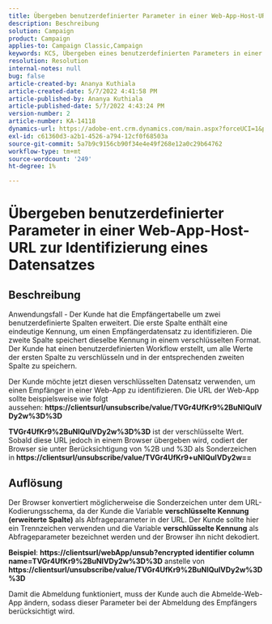 ```yaml
---
title: Übergeben benutzerdefinierter Parameter in einer Web-App-Host-URL zur Identifizierung eines Datensatzes
description: Beschreibung
solution: Campaign
product: Campaign
applies-to: Campaign Classic,Campaign
keywords: KCS, Übergeben eines benutzerdefinierten Parameters in einer Web-App-Host-URL zur Identifizierung eines Datensatzes
resolution: Resolution
internal-notes: null
bug: false
article-created-by: Ananya Kuthiala
article-created-date: 5/7/2022 4:41:58 PM
article-published-by: Ananya Kuthiala
article-published-date: 5/7/2022 4:43:24 PM
version-number: 2
article-number: KA-14118
dynamics-url: https://adobe-ent.crm.dynamics.com/main.aspx?forceUCI=1&pagetype=entityrecord&etn=knowledgearticle&id=1421cd98-24ce-ec11-a7b5-0022480a8e40
exl-id: c61360d3-a2b1-4526-a794-12cf0f68503a
source-git-commit: 5a7b9c9156cb90f34e4e49f268e12a0c29b64762
workflow-type: tm+mt
source-wordcount: '249'
ht-degree: 1%

---
```


# Übergeben benutzerdefinierter Parameter in einer Web-App-Host-URL zur Identifizierung eines Datensatzes

## Beschreibung


Anwendungsfall - Der Kunde hat die Empfängertabelle um zwei benutzerdefinierte Spalten erweitert. Die erste Spalte enthält eine eindeutige Kennung, um einen Empfängerdatensatz zu identifizieren. Die zweite Spalte speichert dieselbe Kennung in einem verschlüsselten Format. Der Kunde hat einen benutzerdefinierten Workflow erstellt, um alle Werte der ersten Spalte zu verschlüsseln und in der entsprechenden zweiten Spalte zu speichern.

Der Kunde möchte jetzt diesen verschlüsselten Datensatz verwenden, um einen Empfänger in einer Web-App zu identifizieren. Die URL der Web-App sollte beispielsweise wie folgt aussehen: <b>https://clientsurl/unsubscribe/value/TVGr4UfKr9%2BuNlQulVDy2w%3D%3D</b>

<b>TVGr4UfKr9%2BuNlQulVDy2w%3D%3D</b> ist der verschlüsselte Wert. Sobald diese URL jedoch in einem Browser übergeben wird, codiert der Browser sie unter Berücksichtigung von %2B und %3D als Sonderzeichen in <b>https://clientsurl/unsubscribe/value/TVGr4UfKr9+uNlQulVDy2w==</b>


## Auflösung


Der Browser konvertiert möglicherweise die Sonderzeichen unter dem URL-Kodierungsschema, da der Kunde die Variable <b>verschlüsselte Kennung (erweiterte Spalte)</b> als Abfrageparameter in der URL. Der Kunde sollte hier ein Trennzeichen verwenden und die Variable <b>verschlüsselte Kennung</b> als Abfrageparameter bezeichnet werden und der Browser ihn nicht dekodiert.

<b>Beispiel</b>: <b>https://clientsurl/webApp/unsub?encrypted identifier column name=TVGr4UfKr9%2BuNlVDy2w%3D%3D</b> anstelle von <b> https://clientsurl/unsubscribe/value/TVGr4UfKr9%2BuNlQulVDy2w%3D%3D</b>



Damit die Abmeldung funktioniert, muss der Kunde auch die Abmelde-Web-App ändern, sodass dieser Parameter bei der Abmeldung des Empfängers berücksichtigt wird.
